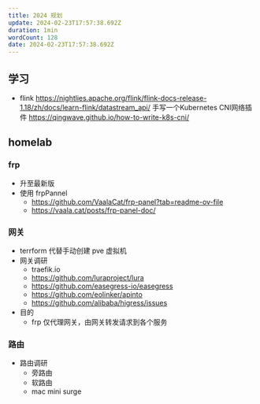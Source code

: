 ```yaml
---
title: 2024 规划
update: 2024-02-23T17:57:38.692Z
duration: 1min
wordCount: 128
date: 2024-02-23T17:57:38.692Z
---
```


## 学习

- flink https://nightlies.apache.org/flink/flink-docs-release-1.18/zh/docs/learn-flink/datastream_api/
  手写一个Kubernetes CNI网络插件 https://qingwave.github.io/how-to-write-k8s-cni/

## homelab

### frp

- 升至最新版
- 使用 frpPannel
  - https://github.com/VaalaCat/frp-panel?tab=readme-ov-file
  - https://vaala.cat/posts/frp-panel-doc/

### 网关

- terrform 代替手动创建 pve 虚拟机
- 网关调研
  - traefik.io
  - https://github.com/luraproject/lura
  - https://github.com/easegress-io/easegress
  - https://github.com/eolinker/apinto
  - https://github.com/alibaba/higress/issues
- 目的
  - frp 仅代理网关，由网关转发请求到各个服务

### 路由

- 路由调研
  - 旁路由
  - 软路由
  - mac mini surge

